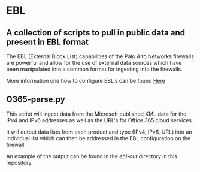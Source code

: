 # EBL
## A collection of scripts to pull in public data and present in EBL format

The EBL (External Block List) capabilities of the Palo Alto Networks firewalls are powerful
and allow for the use of external data sources which have been manipulated into a common
format for ingesting into the firewalls.

More information one how to configure EBL's can be found [Here](https://live.paloaltonetworks.com/t5/Configuration-Articles/How-to-Configure-Dynamic-Block-List-DBL-or-External-Block-List/ta-p/53414 "Guide to EBL on live.paloaltonetworks.com")

## O365-parse.py
This script will ingest data from the Microsoft published XML data for the IPv4 and IPv6 addresses as well as the URL's for Office 365 cloud services.

It will output data lists from each product and type (IPv4, IPv6, URL) into an individual list which can then be addressed in the EBL configuration on the firewall.

An example of the output can be found in the *ebl-out* directory in this repository.